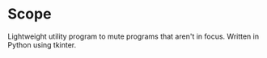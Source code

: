 # Scope
Lightweight utility program to mute programs that aren't in focus. Written in Python using tkinter.
